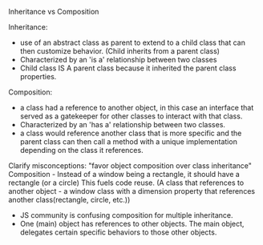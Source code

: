 Inheritance vs Composition

Inheritance:
- use of an abstract class as parent to extend to a child class that can then customize behavior. (Child inherits from a parent class)
- Characterized by an 'is a' relationship between two classes
- Child class IS A parent class because it inherited the parent class properties.

Composition:
- a class had a reference to another object, in this case an interface that served as a gatekeeper for other classes to interact with that class.
- Characterized by an 'has a' relationship between two classes.
- a class would reference another class that is more specific and the parent class can then call a method with a unique implementation depending on the class it references.

Clarify misconceptions: "favor object composition over class inheritance"
Composition - Instead of a window being a rectangle, it should have a rectangle (or a circle) This fuels code reuse. (A class that references to another object - a window class with a dimension property that references another class(rectangle, circle, etc.))
- JS community is confusing composition for multiple inheritance.
- One (main) object has references to other objects. The main object, delegates certain specific behaviors to those other objects.

